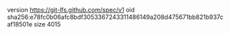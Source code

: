 version https://git-lfs.github.com/spec/v1
oid sha256:e78fc0b06afc8bdf3053367243311486149a208d475671bb821b937caf18501e
size 4015
